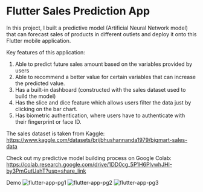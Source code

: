 # Flutter Sales Prediction App
In this project, I built a predictive model (Artificial Neural Network model) that can forecast sales of products in different outlets and deploy it onto this Flutter mobile application.

Key features of this application:
1. Able to predict future sales amount based on the variables provided by users
2. Able to recommend a better value for certain variables that can increase the predicted value.
3. Has a built-in dashboard (constructed with the sales dataset used to build the model)
4. Has the slice and dice feature which allows users filter the data just by clicking on the bar chart.
5. Has biometric authentication, where users have to authenticate with their fingerprint or face ID.

The sales dataset is taken from Kaggle:
https://www.kaggle.com/datasets/brijbhushannanda1979/bigmart-sales-data

Check out my predictive model building process on Google Colab:
https://colab.research.google.com/drive/1DD0cg_5P1H6PlvwhJHI-by3PmGutUahT?usp=share_link

Demo 
![flutter-app-pg1](https://user-images.githubusercontent.com/58215046/212112585-f6d0c94a-9431-4760-b944-fceb9611dfe1.gif)
![flutter-app-pg2](https://user-images.githubusercontent.com/58215046/212112600-e7928235-4ec1-45a9-85a6-a300c407e587.gif)
![flutter-app-pg3](https://user-images.githubusercontent.com/58215046/212112615-4ff1ac92-8fe3-4c38-af8a-4062636aaba0.gif)
